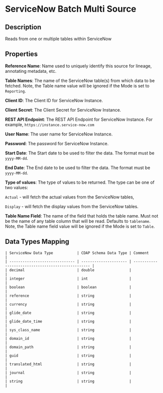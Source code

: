 # ServiceNow Batch Multi Source

Description
-----------

Reads from one or multiple tables within ServiceNow

Properties
----------

**Reference Name**: Name used to uniquely identify this source for lineage, annotating metadata, etc.



**Table Names**: The name of the ServiceNow table(s) from which data to be fetched. Note, the Table name value will be 
ignored if the Mode is set to `Reporting`.

**Client ID**: The Client ID for ServiceNow Instance.

**Client Secret**: The Client Secret for ServiceNow Instance.

**REST API Endpoint**: The REST API Endpoint for ServiceNow Instance. For example, `https://instance.service-now.com`

**User Name**: The user name for ServiceNow Instance.

**Password**: The password for ServiceNow Instance.

**Start Date**: The Start date to be used to filter the data. The format must be `yyyy-MM-dd`.

**End Date**: The End date to be used to filter the data. The format must be `yyyy-MM-dd`.

**Type of values**: The type of values to be returned. The type can be one of two values: 

`Actual` -  will fetch the actual values from the ServiceNow tables,  

`Display` - will fetch the display values from the ServiceNow tables.

**Table Name Field**: The name of the field that holds the table name. Must not be the name of any table column that
will be read. Defaults to `tablename`. Note, the Table name field value will be ignored if the Mode is set to `Table`.

Data Types Mapping
----------

    | ServiceNow Data Type           | CDAP Schema Data Type | Comment                                            |
    | ------------------------------ | --------------------- | -------------------------------------------------- |
    | decimal                        | double                |                                                    |
    | integer                        | int                   |                                                    |
    | boolean                        | boolean               |                                                    |
    | reference                      | string                |                                                    |
    | currency                       | string                |                                                    |
    | glide_date                     | string                |                                                    |
    | glide_date_time                | string                |                                                    |
    | sys_class_name                 | string                |                                                    |
    | domain_id                      | string                |                                                    |
    | domain_path                    | string                |                                                    |
    | guid                           | string                |                                                    |
    | translated_html                | string                |                                                    |
    | journal                        | string                |                                                    |
    | string                         | string                |                                                    |

